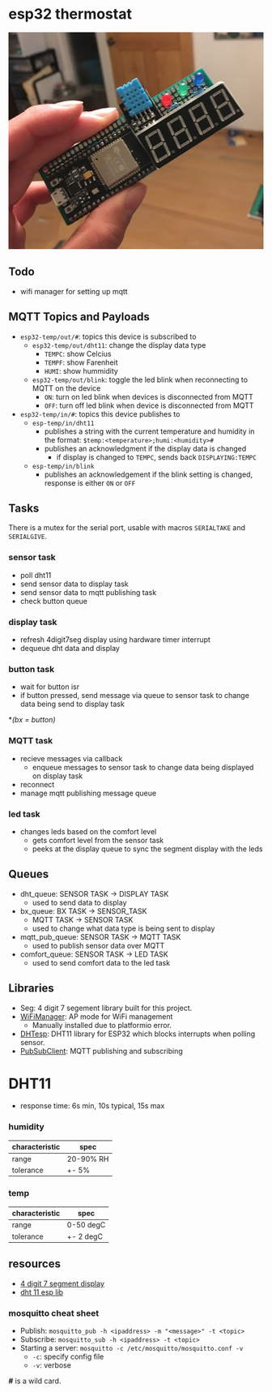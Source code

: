 # esp32 thermostat

![handsoldered_board](pics/board.jpg)

## Todo
* wifi manager for setting up mqtt

## MQTT Topics and Payloads
* `esp32-temp/out/#`: topics this device is subscribed to
    - `esp32-temp/out/dht11`: change the display data type
        + `TEMPC`: show Celcius
        + `TEMPF`: show Farenheit
        + `HUMI`: show hummidity
    - `esp32-temp/out/blink`: toggle the led blink when reconnecting to MQTT on the device
        + `ON`: turn on led blink when devices is disconnected from MQTT
        + `OFF`: turn off led blink when device is disconnected from MQTT
* `esp32-temp/in/#`: topics this device publishes to
    - `esp-temp/in/dht11`
        + publishes a string with the current temperature and humidity in the format: `$temp:<temperature>;humi:<humidity>#`
        + publishes an acknowledgment if the display data is changed
            + if display is changed to `TEMPC`, sends back `DISPLAYING:TEMPC`
    - `esp-temp/in/blink`
        + publishes an acknowledgement if the blink setting is changed, response is either `ON` or `OFF`

## Tasks
There is a mutex for the serial port, usable with macros `SERIALTAKE` and `SERIALGIVE`.

### sensor task
* poll dht11
* send sensor data to display task
* send sensor data to mqtt publishing task
* check button queue

### display task
* refresh 4digit7seg display using hardware timer interrupt
* dequeue dht data and display

### button task
* wait for button isr
* if button pressed, send message via queue to sensor task to change data being send to display task

*_(bx = button)_

### MQTT task
* recieve messages via callback
    * enqueue messages to sensor task to change data being displayed on display task
* reconnect
* manage mqtt publishing message queue

### led task
* changes leds based on the comfort level
    - gets comfort level from the sensor task
    - peeks at the display queue to sync the segment display with the leds

## Queues
* dht_queue: SENSOR TASK -> DISPLAY TASK
    - used to send data to display
* bx_queue: BX TASK -> SENSOR_TASK
    - MQTT TASK -> SENSOR TASK
    - used to change what data type is being sent to display
* mqtt_pub_queue: SENSOR TASK -> MQTT TASK
    - used to publish sensor data over MQTT
* comfort_queue: SENSOR TASK -> LED TASK
    - used to send comfort data to the led task


## Libraries
* Seg: 4 digit 7 segement library built for this project.
* [WiFiManager](https://github.com/tzapu/WiFiManager): AP mode for WiFi management
    + Manually installed due to platformio error.
* [DHTesp](https://github.com/beegee-tokyo/DHTesp): DHT11 library for ESP32 which blocks interrupts when polling sensor.
* [PubSubClient](https://github.com/knolleary/pubsubclient/): MQTT publishing and subscribing


# DHT11
* response time: 6s min, 10s typical, 15s max
### humidity
characteristic | spec
----- | -----
range | 20-90% RH
tolerance | +- 5%
### temp
characteristic | spec
----- | -----
range | 0-50 degC
tolerance | +- 2 degC

## resources
* [4 digit 7 segment display](https://osoyoo.com/2017/08/08/arduino-lesson-4-digit-7-segment-led-display/)
* [dht 11 esp lib](https://github.com/beegee-tokyo/DHTesp)

### mosquitto cheat sheet
* Publish: `mosquitto_pub -h <ipaddress> -m "<message>" -t <topic>`
* Subscribe: `mosquitto_sub -h <ipaddress> -t <topic>`
* Starting a server: `mosquitto -c /etc/mosquitto/mosquitto.conf -v`
    - `-c`: specify config file
    - `-v`: verbose

__#__ is a wild card.
